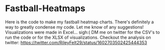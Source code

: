 # Fastball-Heatmaps
Here is the code to make my fastball heatmap charts. There's definitely a way to greatly condense my code. Let me know of any suggestions!
Visualizations were made in Excel... sigh:(
DM me on twitter for the CSV's to run the code or for the XLSX of visualizations.
Checkout the analysis on twitter: https://twitter.com/RileyFelt29/status/1602703502425444353
